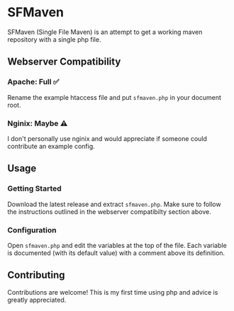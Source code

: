 # SFMaven
SFMaven (Single File Maven) is an attempt to get a working maven repository with a single php file. 

## Webserver Compatibility
### Apache: Full ✅
Rename the example htaccess file and put `sfmaven.php` in your document root.
### Nginix: Maybe ⚠
I don't personally use nginix and would appreciate if someone could contribute an example config.

## Usage
### Getting Started
Download the latest release and extract `sfmaven.php`. Make sure to follow the instructions outlined in the webserver compatibilty section above.
### Configuration
Open `sfmaven.php` and edit the variables at the top of the file. Each variable is documented (with its default value) with a comment above its definition.

## Contributing
Contributions are welcome! This is my first time using php and advice is greatly appreciated.
